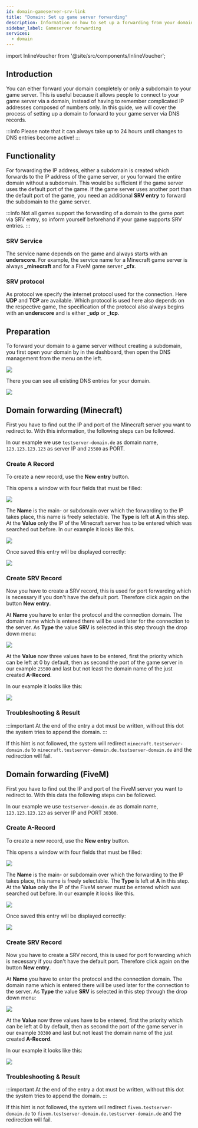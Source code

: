 ```yaml
---
id: domain-gameserver-srv-link
title: "Domain: Set up game server forwarding"
description: Information on how to set up a forwarding from your domain to a game server - ZAP-Hosting.com documentation
sidebar_label: Gameserver forwarding
services:
  - domain
---
```


import InlineVoucher from '@site/src/components/InlineVoucher';

## Introduction
You can either forward your domain completely or only a subdomain to your game server. This is useful because it allows people to connect to your game server via a domain, instead of having to remember complicated IP addresses composed of numbers only. In this guide, we will cover the process of setting up a domain to forward to your game server via DNS records.

:::info
Please note that it can always take up to 24 hours until changes to DNS entries become active!
:::

## Functionality

For forwarding the IP address, either a subdomain is created which forwards to the IP address of the game server, or you forward the entire domain without a subdomain. This would be sufficient if the game server uses the default port of the game. If the game server uses another port than the default port of the game, you need an additional **SRV entry** to forward the subdomain to the game server.

:::info
Not all games support the forwarding of a domain to the game port via SRV entry, so inform yourself beforehand if your game supports SRV entries. 
:::

### SRV Service

The service name depends on the game and always starts with an **underscore**. For example, the service name for a Minecraft game server is always **_minecraft** and for a FiveM game server **_cfx**.

### SRV protocol

As protocol we specify the internet protocol used for the connection. Here **UDP** and **TCP** are available. Which protocol is used here also depends on the respective game, the specification of the protocol also always begins
with an **underscore** and is either **_udp** or **_tcp**.

## Preparation

To forward your domain to a game server without creating a subdomain, you first open your domain by in the dashboard, then open the DNS management from the menu on the left.

![](https://screensaver01.zap-hosting.com/index.php/s/X8q3jdigEdZrRaB/preview)

There you can see all existing DNS entries for your domain.

![](https://screensaver01.zap-hosting.com/index.php/s/zRzCnwbqYxaeSiJ/preview)

## Domain forwarding (Minecraft)

First you have to find out the IP and port of the Minecraft server you want to redirect to. With this information, the following steps can be followed.

In our example we use `testserver-domain.de` as domain name, `123.123.123.123` as server IP and `25500` as PORT.

### Create A Record

To create a new record, use the **New entry** button.

This opens a window with four fields that must be filled:

![](https://screensaver01.zap-hosting.com/index.php/s/BYNiFMMwdwjEHwZ/preview)

The **Name** is the main- or subdomain over which the forwarding to the IP takes place, this name is freely selectable. The **Type** is left at **A** in this step. At the **Value** only the IP of the Minecraft server has to be entered which was searched out before. In our example it looks like this.

![](https://screensaver01.zap-hosting.com/index.php/s/aRYpxgrySQqzton/preview)

Once saved this entry will be displayed correctly:

![](https://screensaver01.zap-hosting.com/index.php/s/eFLm8oqbo4cLtn8/preview)

### Create SRV Record

Now you have to create a SRV record, this is used for port forwarding which is necessary if you don't have the default port.
Therefore click again on the button **New entry**. 

At **Name** you have to enter the protocol and the connection domain. The domain name which is entered there will be used later for the connection to the server. As **Type** the value **SRV** is selected in this step through the drop down menu:

![](https://screensaver01.zap-hosting.com/index.php/s/pH9F5kZins8wHn4/preview)


At the **Value** now three values have to be entered, first the priority which can be left at 0 by default, then as second the port of the game server in our example `25500` and last but not least the domain name of the just created **A-Record**.

In our example it looks like this:

![](https://screensaver01.zap-hosting.com/index.php/s/Gf8kkc5srHEbC2N/preview)


### Troubleshooting & Result

:::important
At the end of the entry a dot must be written, without this dot the system tries to append the domain. 
:::

If this hint is not followed, the system will redirect `minecraft.testserver-domain.de` to `minecraft.testserver-domain.de.testserver-domain.de` and the redirection will fail.

## Domain forwarding (FiveM)
First you have to find out the IP and port of the FiveM server you want to redirect to. With this data the following steps can be followed.

In our example we use `testserver-domain.de` as domain name, `123.123.123.123` as server IP and PORT `30300`.

### Create A-Record
To create a new record, use the **New entry** button.

This opens a window with four fields that must be filled:

![](https://screensaver01.zap-hosting.com/index.php/s/FigmCXEc3eJYz78/preview)


The **Name** is the main- or subdomain over which the forwarding to the IP takes place, this name is freely selectable. The **Type** is left at **A** in this step. At the **Value** only the IP of the FiveM server must be entered which was searched out before. In our example it looks like this.

![](https://screensaver01.zap-hosting.com/index.php/s/7dBKaJ4xomTiS9C/preview)

Once saved this entry will be displayed correctly:

![](https://screensaver01.zap-hosting.com/index.php/s/5DppfyXsADTT85t/preview)

### Create SRV Record
Now you have to create a SRV record, this is used for port forwarding which is necessary if you don't have the default port.
Therefore click again on the button **New entry**.

At **Name** you have to enter the protocol and the connection domain. The domain name which is entered there will be used later for the connection to the server. As **Type** the value **SRV** is selected in this step through the drop down menu:

![](https://screensaver01.zap-hosting.com/index.php/s/Yab6ksJNJFTLAeB/preview)


At the **Value** now three values have to be entered, first the priority which can be left at 0 by default, then as second the port of the game server in our example `30300` and last but not least the domain name of the just created **A-Record**.

In our example it looks like this:

![](https://screensaver01.zap-hosting.com/index.php/s/te4LJ3yKRpTSi5W/preview)


### Troubleshooting & Result

:::important
At the end of the entry a dot must be written, without this dot the system tries to append the domain. 
:::

If this hint is not followed, the system will redirect `fivem.testserver-domain.de` to `fivem.testserver-domain.de.testserver-domain.de` and the redirection will fail.

<InlineVoucher />
